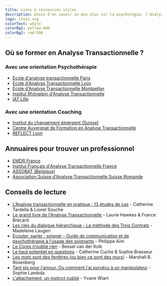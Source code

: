```yaml
---
title: Liens & ressources utiles
description: Envie d'en savoir un peu plus sur la psychologie, l'Analyse Transactionnelle et de la psychotraumatologie ? Voici quelques liens et ressources qui pourraient vous aider.
logo: chain.svg
colorText: white
colorBg1: yellow-600
colorBg2: red-500
---
```


## Où se former en Analyse Transactionnelle ? 

### Avec une orientation Psychothérapie
* [Ecole d'analyse transactionnelle Paris](https://eat-paris.net/)
* [Ecole d'Analyse Transactionnelle Lyon](https://www.eat-lyon.fr/)
* [Ecole d'Analyse Transactionnelle Montpellier](http://www.eat-montpellier.fr/)
* [Institut Rhônalpin d'Analyse Transactionnelle](https://www.institut-rhonalpin-at.fr/)
* [IAT Lille](https://www.iat-lille.com/)

### Avec une orientation Coaching
* [Institut du changement émérgent (Suisse)](https://www.changementemergent.ch/fr)
* [Centre  Auvergnat de Formation en Analyse Transactionnelle](https://www.cafat.fr/)
* [REFLECT Lyon](https://reflect-lyon.org/)

## Annuaires pour trouver un professionnel
* [EMDR France](http://www.emdr-france.org/)
* [Institut Français d'Analyse Transactionnelle France](https://www.ifat-asso.org/)
* [ASSOBAT (Belgique)](https://www.assobat.be/)
* [Association Suisse d'Analyse Transactionnelle Suisse Romande](https://asat-sr.ch/)


## Conseils de lecture
* [L’Analyse transactionnelle en pratique : 13 études de cas](https://www.inpress.fr/livre/lanalyse-transactionnelle-en-pratique/) - Catherine Tardella & Lionel Souche
* [Le grand livre de l'Analyse Transactionnelle](https://www.eyrolles.com/Loisirs/Livre/le-grand-livre-de-l-analyse-transactionnelle-9782212560497/) - Laurie Hawkes & France Brécard
* [Les clés du dialogue hiérarchique - La méthode des Trois Contrats](https://www.decitre.fr/livres/les-cles-du-dialogue-hierarchique-9782729615154.html) - Madeleine Laugeri
* [Ecouter, parler : soigner - Guide de communication et de psychothérapie à l'usage des soignants](https://www.decitre.fr/livres/ecouter-parler-soigner-9782843718137.html) - Philippe Aïm
* [Le Corps n’oublie rien](https://www.albin-michel.fr/ouvrages/le-corps-noublie-rien-9782226393869) - Bessel van der Kolk
* [Le haut potentiel en questions](https://www.editionsmardaga.com/catalogue/haut-potentiel-questions/) - Catherine Cuche & Sophie Brasseur
* [Les mots sont des fenêtres (ou bien ce sont des murs)](https://www.babelio.com/livres/Rosenberg-Les-mots-sont-des-fenetres-ou-bien-ce-sont-des-mu/890031) - Marshall B. Rosenberg
* [Tant pis pour l'amour. Ou comment j'ai survécu à un manipulateur](https://www.babelio.com/livres/Lambda-Tant-pis-pour-lamour-Ou-comment-jai-survecu-a-u/1174923) - Sophie Lambda
* [L'attachement, un instinct oublié](https://www.babelio.com/livres/Wiart-Lattachement-un-instinct-oublie/364145) - Yvane Wiart